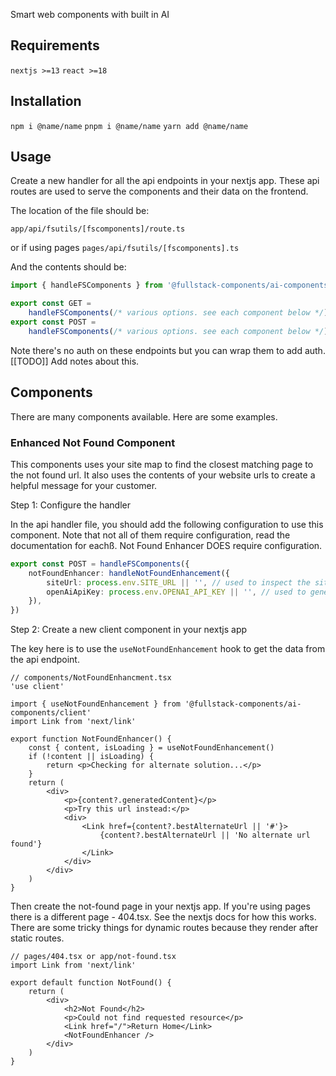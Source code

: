 Smart web components with built in AI

## Requirements

`nextjs >=13`
`react >=18`

## Installation

`npm i @name/name`
`pnpm i @name/name`
`yarn add @name/name`

## Usage

Create a new handler for all the api endpoints in your nextjs app. These api routes are used to serve the components and their data on the frontend.

The location of the file should be:

`app/api/fsutils/[fscomponents]/route.ts`

or if using pages
`pages/api/fsutils/[fscomponents].ts`

And the contents should be:

```ts
import { handleFSComponents } from '@fullstack-components/ai-components'

export const GET =
	handleFSComponents(/* various options. see each component below */)
export const POST =
	handleFSComponents(/* various options. see each component below */)
```

Note there's no auth on these endpoints but you can wrap them to add auth. [[TODO]] Add notes about this.

## Components

There are many components available. Here are some examples.

### Enhanced Not Found Component

This components uses your site map to find the closest matching page to the not found url. It also uses the contents of your website urls to create a helpful message for your customer.

Step 1: Configure the handler

In the api handler file, you should add the following configuration
to use this component. Note that not all of them
require configuration, read the documentation for eachß. Not Found Enhancer DOES require configuration.

```ts
export const POST = handleFSComponents({
	notFoundEnhancer: handleNotFoundEnhancement({
		siteUrl: process.env.SITE_URL || '', // used to inspect the sitemap
		openAiApiKey: process.env.OPENAI_API_KEY || '', // used to generate the contents
	}),
})
```

Step 2: Create a new client component in your nextjs app

The key here is to use the `useNotFoundEnhancement` hook to get the data from the api endpoint.

```tsx
// components/NotFoundEnhancment.tsx
'use client'

import { useNotFoundEnhancement } from '@fullstack-components/ai-components/client'
import Link from 'next/link'

export function NotFoundEnhancer() {
	const { content, isLoading } = useNotFoundEnhancement()
	if (!content || isLoading) {
		return <p>Checking for alternate solution...</p>
	}
	return (
		<div>
			<p>{content?.generatedContent}</p>
			<p>Try this url instead:</p>
			<div>
				<Link href={content?.bestAlternateUrl || '#'}>
					{content?.bestAlternateUrl || 'No alternate url found'}
				</Link>
			</div>
		</div>
	)
}
```

Then create the not-found page in your nextjs app. If you're using pages there is a different page - 404.tsx. See the nextjs docs for how this works. There are some tricky things for dynamic routes because they render after static routes.

```tsx
// pages/404.tsx or app/not-found.tsx
import Link from 'next/link'

export default function NotFound() {
	return (
		<div>
			<h2>Not Found</h2>
			<p>Could not find requested resource</p>
			<Link href="/">Return Home</Link>
			<NotFoundEnhancer />
		</div>
	)
}
```
